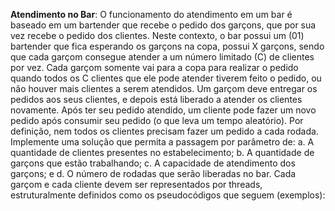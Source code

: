 **Atendimento no Bar**: O funcionamento do atendimento em um bar é baseado em um bartender que recebe
o pedido dos garçons, que por sua vez recebe o pedido dos clientes. Neste contexto, o bar possui um (01)
bartender que fica esperando os garçons na copa, possui X garçons, sendo que cada garçom consegue
atender a um número limitado (C) de clientes por vez. Cada garçom somente vai para a copa para realizar
o pedido quando todos os C clientes que ele pode atender tiverem feito o pedido, ou não houver mais
clientes a serem atendidos. Um garçom deve entregar os pedidos aos seus clientes, e depois está liberado
a atender os clientes novamente. Após ter seu pedido atendido, um cliente pode fazer um novo pedido
após consumir seu pedido (o que leva um tempo aleatório). Por definição, nem todos os clientes precisam
fazer um pedido a cada rodada. Implemente uma solução que permita a passagem por parâmetro de:
a. A quantidade de clientes presentes no estabelecimento;
b. A quantidade de garçons que estão trabalhando;
c. A capacidade de atendimento dos garçons; e
d. O número de rodadas que serão liberadas no bar.
Cada garçom e cada cliente devem ser representados por threads, estruturalmente definidos como os
pseudocódigos que seguem (exemplos):